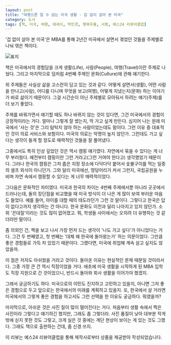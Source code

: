 ```yaml
---
layout: post
title: "여행으론 알 수 없는 미국 생활 - 겁 없이 살아 본 미국"
category: 도서
tags: [책, 미국, 여행, 에세이, 박민경, 행복우물, 서평, 예스24 리뷰어클럽]
---
```


'겁 없이 살아 본 미국'은 MBA를 통해 2년간 미국에서 살면서 겪었던 것들을 주제별로 나눠 엮은 책이다.

![표지](https://lh3.googleusercontent.com/-nvcVij7NNNY/WZ3QWcS1chI/AAAAAAAAWcQ/jvRZzpr5RfA0BpKtJkK2q77KpfKe2vlxACE0YBhgL/s480/lived-in-america-without-fear-book.jpg)

책은 미국에서의 경험담을
크게 생활(Life), 사람(People), 여행(Travel)이란 주제로 나눴다.
그리고 마지막으로 덤처럼 4번째 주제인 문화(Culture)에 관해 얘기한다.

위 주제들은 사실상 삶을 고스란히 담고 있는 것과 같다.
어떻게 살면서(생활),
어떤 사람을 만나고(사람),
어디를 다니며 무엇을 보고(여행),
어떻게 지냈는지(문화) 하는 이야기가 바로 삶이기 때문이다.
그걸 시간순이 아닌 주제별로 모아둬서
하려는 얘기(주제)를 더 보기 좋았다.

주제를 바꿔가면서 얘기할 때도 하나 바뀌지 않는 것이 있다면,
그건 미국에서의 경험이 긍정적이라는 거다.
얼마나 그렇게 잘 썼는지, 막 가고 싶게 만든다.
심지어 나는 원래 미국에서 '사는 것'은 그리 탐탁지 않아 하는 사람이었는데도 말이다.
그런 이유 중 대표적인 것이 의료 서비스와 보험이다.
미국의 의료는 악명이 높지 않던가.
그런데도 가고 싶다는 생각이 들게 할 정도로 매력적인 것들을 잘 풀어냈다.

그중에서도 특히 인상 깊었던 것은 역시 캠핑 얘기였다.
자연에서 묶을 수 있다는 게 너무 부러웠다.
예전부터 캠핑이란 그런 거라고(그런 거여야 한다고) 생각했었기 때문이다.
그러나 한국의 캠핑은 그저 좁은 지정 장소에 다닥다닥 붙어서 숯불구이를 먹는 일종의 셀프 외식이 아니던가.
그와 달리 미국에선, 땅덩어리가 커서 그런지, 국립공원을 누비며 자연 속에서 캠핑할 수 있다는 게 너무 매력적이었다.

그다음은 문화적인 차이였다.
미국과 한국의 차이는 4번째 주제에서뿐 아니라 곳곳에서 드러나는데,
둘의 장단점을 비교했을 때 미국 방식이 더 나은 게 많이 보여 부러운 마음도 들었다.
예를 들어, 아이를 대할 때의 태도라던가 그런 것 말이다.
그렇다고 한국은 답이 없다고까지 생각하는 건 아니다.
한국 문화도 이전과 달리 나아지고 있지 않던가.
소위 '꼰대질'이라는 것도 많이 없어졌고.
뭐, 학생들 사이에서는 오히려 더 유행하는 것 같더라만 말이다.

좀 의외인 건, 책을 보고 나서 가장 먼저 드는 생각이 '나도 가고 싶다'가 아니었다는 거다.
그건 두 번째였고, 첫 번째는 '대체 왜 한국에 돌아왔는가' 하는 의문이었다.
그만큼 좋은 경험들로 가득 차 있었기 때문이다.
그랬다면, 미국에 취업해 계속 살고 싶지도 않았을까.

이 점은 저자도 아쉬웠을 거라고 것이다.
돌아온 이유는 현실적인 문제 때문일 것이라서다.
그중 가장 큰 건 역시 직장이었을 거다.
애초에 미국 생활을 시작하게 된 MBA 입학도 직장 지원으로 간 것이었으니,
반드시 돌아와 회사 생활을 이어가야 했겠지.

그래서 궁금하기도 하다.
미국으로의 이민도 진지하고 고민하고 있을지,
아니면 그저 좋은 경험으로 두고 앞으로는 한국에서의 미래를 계획하고 있을지.
또, 한국에서 살 거라면 미국에서의 그렇게 좋은 경험을 하고서도 그런 선택을 한 이유도 궁금하다. 뭐였을까?

마지막으로, 아쉬운 것은 사진 질이 많이 떨어진다는 거다.
처음부터 생활 속에서 찍은 사진이라 그렇다고 얘기하긴 했지만, 그래도 좀 그렇더라.
사진 품질이 낮아 대부분 작게밖에 싣지 못한 것도 그렇고,
크게 실은 것 중에는 계단 현상이 보이는 게 있는 것도 그랬다.
그래도 책으로 출판하는 건데, 좀 신경 쓰지.



<div class="im im-info">
이 리뷰는 예스24 리뷰어클럽을 통해 제작사로부터 상품을 제공받아 작성되었습니다.
</div>
